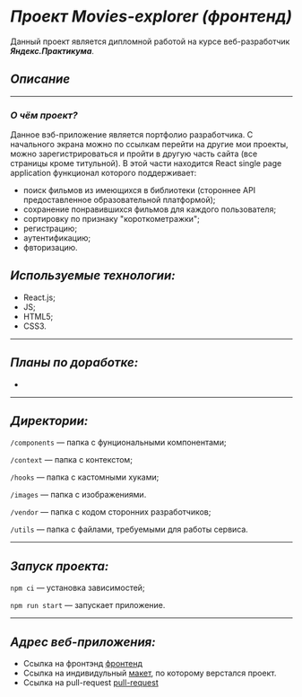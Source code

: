 # ***Проект Movies-explorer (фронтенд)***
Данный проект является дипломной работой на курсе веб-разработчик ***Яндекс.Практикума***.
## *Описание*
----
### ***О чём проект?***

Данное вэб-приложение является портфолио разработчика. С начального экрана можно по ссылкам перейти на другие мои проекты, можно зарегистрироваться и пройти в другую часть сайта (все страницы кроме титульной).
В этой части находится React single page application функционал которого поддерживает:
* поиск фильмов из имеющихся в библиотеки (стороннее API предоставленное образовательной платформой);
* сохранение понравившихся фильмов для каждого пользователя;
* сортировку по признаку "короткометражки";
* регистрацию;
* аутентификацию;
* фвторизацию.

## *Используемые технологии:*

* React.js;
* JS;
* HTML5;
* CSS3.
---
## *Планы по доработке:*
*

---
## *Директории:*

`/components` — папка с фунциональными компонентами;

`/context` — папка с контекстом;

`/hooks` — папка с кастомными хуками;

`/images` — папка c изображениями.

`/vendor` — папка с кодом сторонних разработчиков;

`/utils` — папка с файлами, требуемыми для работы сервиса.

---
## *Запуск проекта:*
`npm сi` — установка зависимостей;

`npm run start` — запускает приложение.

---
## *Адрес веб-приложения:*

* Ссылка на фронтэнд [фронтенд](https://portfolio.nomoredomains.monster)
* Ссылка на индивидульный [макет](https://disk.yandex.ru/d/WGfIKffnO0lZHQ), по которому верстался проект.
* Ссылка на pull-request [pull-request](https://github.com/MaksNikulnikov/movies-explorer-frontend/pull/2#issue-1743950922)
